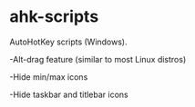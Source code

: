 # ahk-scripts
AutoHotKey scripts (Windows).

-Alt-drag feature (similar to most Linux distros)

-Hide min/max icons

-Hide taskbar and titlebar icons
